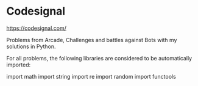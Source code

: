 # Codesignal

https://codesignal.com/

Problems from Arcade, Challenges and battles against Bots with my solutions in Python.

For all problems, the following libraries are considered to be automatically imported:

import math
import string
import re
import random
import functools


